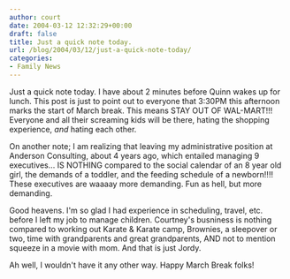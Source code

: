 ```yaml
---
author: court
date: 2004-03-12 12:32:29+00:00
draft: false
title: Just a quick note today.
url: /blog/2004/03/12/just-a-quick-note-today/
categories:
- Family News
---
```


Just a quick note today.  I have about 2 minutes before Quinn wakes up for lunch.  This post is just to point out to everyone that 3:30PM this afternoon marks the start of March break.  This means STAY OUT OF WAL-MART!!!  Everyone and all their screaming kids will be there, hating the shopping experience, _and_ hating each other.

On another note; I am realizing that leaving my administrative position at Anderson Consulting, about 4 years ago, which entailed managing 9 executives... IS NOTHING compared to the social calendar of an 8 year old girl, the demands of a toddler, and the feeding schedule of a newborn!!!!  These executives are waaaay more demanding.  Fun as hell, but more demanding.

Good heavens.  I'm so glad I had experience in scheduling, travel, etc. before I left my job to manage children.  Courtney's busniness is nothing compared to working out Karate & Karate camp, Brownies, a sleepover or two, time with grandparents and great grandparents, AND not to mention squeeze in a movie with mom.  And that is just Jordy.

Ah well, I wouldn't have it any other way.
Happy March Break folks!
